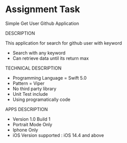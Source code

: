 # Assignment Task


Simple Get User Github Application

DESCRIPTION

This application for search for github user with keyword

- Search with any keyword
- Can retrieve data until its return max

TECHNICAL DESCRIPTION

- Programming Language = Swift 5.0
- Pattern = Viper
- No third party library
- Unit Test include
- Using programatically code

APPS DESCRIPTION

- Version 1.0 Build 1
- Portrait Mode Only
- Iphone Only
- iOS Version supported : iOS 14.4 and above
